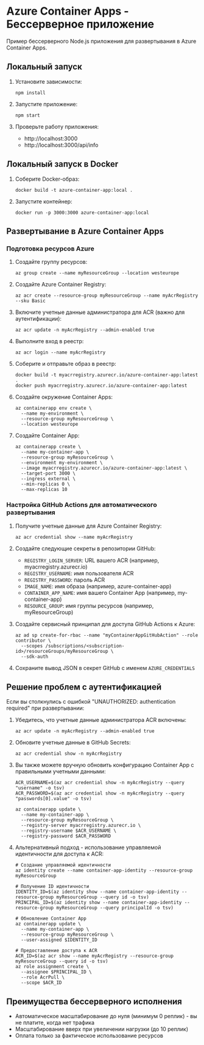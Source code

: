 # Azure Container Apps - Бессерверное приложение

Пример бессерверного Node.js приложения для развертывания в Azure Container Apps.

## Локальный запуск

1. Установите зависимости:
   ```
   npm install
   ```

2. Запустите приложение:
   ```
   npm start
   ```

3. Проверьте работу приложения:
   - http://localhost:3000
   - http://localhost:3000/api/info

## Локальный запуск в Docker

1. Соберите Docker-образ:
   ```
   docker build -t azure-container-app:local .
   ```

2. Запустите контейнер:
   ```
   docker run -p 3000:3000 azure-container-app:local
   ```

## Развертывание в Azure Container Apps

### Подготовка ресурсов Azure

1. Создайте группу ресурсов:
   ```
   az group create --name myResourceGroup --location westeurope
   ```

2. Создайте Azure Container Registry:
   ```
   az acr create --resource-group myResourceGroup --name myAcrRegistry --sku Basic
   ```

3. Включите учетные данные администратора для ACR (важно для аутентификации):
   ```
   az acr update -n myAcrRegistry --admin-enabled true
   ```

4. Выполните вход в реестр:
   ```
   az acr login --name myAcrRegistry
   ```

5. Соберите и отправьте образ в реестр:
   ```
   docker build -t myacrregistry.azurecr.io/azure-container-app:latest .
   docker push myacrregistry.azurecr.io/azure-container-app:latest
   ```

6. Создайте окружение Container Apps:
   ```
   az containerapp env create \
     --name my-environment \
     --resource-group myResourceGroup \
     --location westeurope
   ```

7. Создайте Container App:
   ```
   az containerapp create \
     --name my-container-app \
     --resource-group myResourceGroup \
     --environment my-environment \
     --image myacrregistry.azurecr.io/azure-container-app:latest \
     --target-port 3000 \
     --ingress external \
     --min-replicas 0 \
     --max-replicas 10
   ```

### Настройка GitHub Actions для автоматического развертывания

1. Получите учетные данные для Azure Container Registry:
   ```
   az acr credential show --name myAcrRegistry
   ```

2. Создайте следующие секреты в репозитории GitHub:
   - `REGISTRY_LOGIN_SERVER`: URL вашего ACR (например, myacrregistry.azurecr.io)
   - `REGISTRY_USERNAME`: имя пользователя ACR
   - `REGISTRY_PASSWORD`: пароль ACR
   - `IMAGE_NAME`: имя образа (например, azure-container-app)
   - `CONTAINER_APP_NAME`: имя вашего Container App (например, my-container-app)
   - `RESOURCE_GROUP`: имя группы ресурсов (например, myResourceGroup)

3. Создайте сервисный принципал для доступа GitHub Actions к Azure:
   ```
   az ad sp create-for-rbac --name "myContainerAppGitHubAction" --role contributor \
     --scopes /subscriptions/<subscription-id>/resourceGroups/myResourceGroup \
     --sdk-auth
   ```

4. Сохраните вывод JSON в секрет GitHub с именем `AZURE_CREDENTIALS`

## Решение проблем с аутентификацией

Если вы столкнулись с ошибкой "UNAUTHORIZED: authentication required" при развертывании:

1. Убедитесь, что учетные данные администратора ACR включены:
   ```
   az acr update -n myAcrRegistry --admin-enabled true
   ```

2. Обновите учетные данные в GitHub Secrets:
   ```
   az acr credential show -n myAcrRegistry
   ```

3. Вы также можете вручную обновить конфигурацию Container App с правильными учетными данными:
   ```
   ACR_USERNAME=$(az acr credential show -n myAcrRegistry --query "username" -o tsv)
   ACR_PASSWORD=$(az acr credential show -n myAcrRegistry --query "passwords[0].value" -o tsv)

   az containerapp update \
     --name my-container-app \
     --resource-group myResourceGroup \
     --registry-server myacrregistry.azurecr.io \
     --registry-username $ACR_USERNAME \
     --registry-password $ACR_PASSWORD
   ```

4. Альтернативный подход - использование управляемой идентичности для доступа к ACR:
   ```
   # Создание управляемой идентичности
   az identity create --name container-app-identity --resource-group myResourceGroup

   # Получение ID идентичности
   IDENTITY_ID=$(az identity show --name container-app-identity --resource-group myResourceGroup --query id -o tsv)
   PRINCIPAL_ID=$(az identity show --name container-app-identity --resource-group myResourceGroup --query principalId -o tsv)

   # Обновление Container App
   az containerapp update \
     --name my-container-app \
     --resource-group myResourceGroup \
     --user-assigned $IDENTITY_ID

   # Предоставление доступа к ACR
   ACR_ID=$(az acr show --name myAcrRegistry --resource-group myResourceGroup --query id -o tsv)
   az role assignment create \
     --assignee $PRINCIPAL_ID \
     --role AcrPull \
     --scope $ACR_ID
   ```

## Преимущества бессерверного исполнения

- Автоматическое масштабирование до нуля (минимум 0 реплик) - вы не платите, когда нет трафика
- Масштабирование вверх при увеличении нагрузки (до 10 реплик)
- Оплата только за фактическое использование ресурсов 